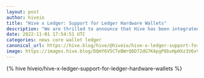 ```yaml
---
layout: post
author: hiveio
title: "Hive x Ledger: Support for Ledger Hardware Wallets"
description: "We are thrilled to announce that Hive has been integrated with and is now available on Ledger Nano S, Nano S Plus, and Nano X hardware wallets effective today, November 1, 2022."
date: 2022-11-01 17:54:51 UTC
categories: news core wallet ledger
canonical_url: https://hive.blog/hive/@hiveio/hive-x-ledger-support-for-ledger-hardware-wallets
image: https://images.hive.blog/DQmY6V5CTeBWrQ6D72dG7K4pgP8bvHpHXz3V6xVsANDi5pc/image.png
---
```

{% hive hiveio/hive-x-ledger-support-for-ledger-hardware-wallets %}
